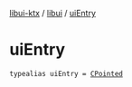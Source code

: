 [libui-ktx](../index.md) / [libui](index.md) / [uiEntry](./ui-entry.md)

# uiEntry

`typealias uiEntry = `[`CPointed`](../kotlinx.cinterop/-c-pointed/index.md)